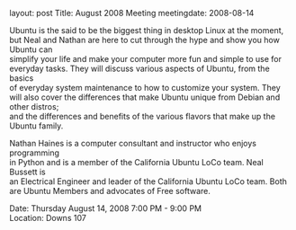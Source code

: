 layout: post
Title: August 2008 Meeting
meetingdate: 2008-08-14

Ubuntu is the said to be the biggest thing in desktop Linux at the moment, but 
Neal and Nathan are here to cut through the hype and show you how Ubuntu can   
simplify your life and make your computer more fun and simple to use for       
everyday tasks. They will discuss various aspects of Ubuntu, from the basics   
of everyday system maintenance to how to customize your system. They will also 
cover the differences that make Ubuntu unique from Debian and other distros;   
and the differences and benefits of the various flavors that make up the       
Ubuntu family.                                                                 
                                                                             
Nathan Haines is a computer consultant and instructor who enjoys programming   
in Python and is a member of the California Ubuntu LoCo team. Neal Bussett is  
an Electrical Engineer and leader of the California Ubuntu LoCo team. Both are 
Ubuntu Members and advocates of Free software.                                 
                                                                             
Date: Thursday August 14, 2008 7:00 PM - 9:00 PM                                 
Location: Downs 107                                         

